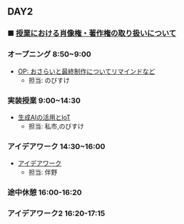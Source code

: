 ## DAY2

### ■ [授業における肖像権・著作権の取り扱いについて](https://protoout.notion.site/acde308ffe03498fad30a271b4a7b128?pvs=4)


### オープニング 8:50~9:00

- [OP: おさらいと最終制作についてリマインドなど](https://www.canva.com/design/DAGE2FVe71k/x-lAIVGHJQAkVlqjj8DKbg/edit)
    - 担当: のびすけ

### 実装授業 9:00~14:30

- [生成AIの活用とIoT](./dev_lesson/)
    - 担当: 私市,のびすけ

### アイデアワーク 14:30~16:00

- [アイデアワーク](./ideation.md)
    - 担当: 伴野

### 途中休憩 16:00-16:20

### アイデアワーク2 16:20-17:15
